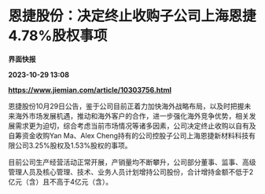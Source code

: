 # 恩捷股份：决定终止收购子公司上海恩捷4.78%股权事项
**界面快报**

**2023-10-29 13:08**

**https://www.jiemian.com/article/10303756.html**

恩捷股份10月29日公告，鉴于公司目前正着力加快海外战略布局，以及时把握未来海外市场发展机遇，推动和海外客户的合作，进一步强化海外竞争优势，相关发展需求更为迫切，综合考虑当前市场情况等诸多因素，公司决定终止收购以自有及自筹资金收购Yan Ma、Alex Cheng持有的公司控股子公司上海恩捷新材料科技有限公司3.25%股权及1.53%股权的事项。

目前公司生产经营活动正常开展，产销量均不断攀升，公司部分董事、监事、高级管理人员及核心管理、技术、业务人员计划增持公司股份，合计增持金额不低于2亿元（含）且不高于4亿元（含）。